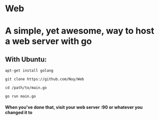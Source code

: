# Web

# A simple, yet awesome, way to host a web server with go

## With Ubuntu:

```
apt-get install golang
```
```
git clone https://github.com/Noy/Web
```
```
cd /path/to/main.go
```
```
go run main.go
```

#### When you've done that, visit your web server :90 or whatever you changed it to
